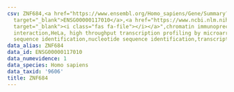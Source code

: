 ```yaml
---
csv: ZNF684,<a href="https://www.ensembl.org/Homo_sapiens/Gene/Summary?db=core;g=ENSG00000117010"
  target="_blank">ENSG00000117010</a>,<a href="https://www.ncbi.nlm.nih.gov/pubmed/17216044"
  target="_blank"><i class="fas fa-file"></i></a>",chromatin immunoprecipitation assay,direct
  interaction,HeLa, high throughput transcription profiling by microarray,nucleotide
  sequence identification,nucleotide sequence identification,transcriptional regulation,
data_alias: ZNF684
data_id: ENSG00000117010
data_numevidence: 1
data_species: Homo sapiens
data_taxid: '9606'
title: ZNF684
---
```

